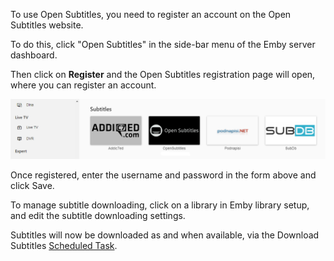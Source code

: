 To use Open Subtitles, you need to register an account on the Open Subtitles website.

To do this, click "Open Subtitles" in the side-bar menu of the Emby server dashboard.

Then click on **Register** and the Open Subtitles registration page will open, where you can register an account.

![](images/server/OpenSubtitles1.png)

Once registered, enter the username and password in the form above and click Save.

To manage subtitle downloading, click on a library in Emby library setup, and edit the subtitle downloading settings.

Subtitles will now be downloaded as and when available, via the Download Subtitles [Scheduled Task](Scheduled%20tasks).
